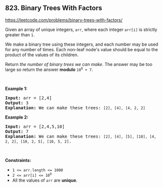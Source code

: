 ## 823. Binary Trees With Factors

<https://leetcode.com/problems/binary-trees-with-factors/>

<div class="px-5 pt-4"><div class="flex"></div><div class="xFUwe" data-track-load="description_content"><p>Given an array of unique integers, <code>arr</code>, where each integer <code>arr[i]</code> is strictly greater than <code>1</code>.</p>

<p>We make a binary tree using these integers, and each number may be used for any number of times. Each non-leaf node's value should be equal to the product of the values of its children.</p>

<p>Return <em>the number of binary trees we can make</em>. The answer may be too large so return the answer <strong>modulo</strong> <code>10<sup>9</sup> + 7</code>.</p>

<p>&nbsp;</p>
<p><strong class="example">Example 1:</strong></p>

<pre><strong>Input:</strong> arr = [2,4]
<strong>Output:</strong> 3
<strong>Explanation:</strong> We can make these trees: <code>[2], [4], [4, 2, 2]</code></pre>

<p><strong class="example">Example 2:</strong></p>

<pre><strong>Input:</strong> arr = [2,4,5,10]
<strong>Output:</strong> 7
<strong>Explanation:</strong> We can make these trees: <code>[2], [4], [5], [10], [4, 2, 2], [10, 2, 5], [10, 5, 2]</code>.</pre>

<p>&nbsp;</p>
<p><strong>Constraints:</strong></p>

<ul>
 <li><code>1 &lt;= arr.length &lt;= 1000</code></li>
 <li><code>2 &lt;= arr[i] &lt;= 10<sup>9</sup></code></li>
 <li>All the values of <code>arr</code> are <strong>unique</strong>.</li>
</ul>
</div></div>
